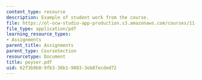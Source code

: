 ```yaml
---
content_type: resource
description: Example of student work from the course.
file: https://ol-ocw-studio-app-production.s3.amazonaws.com/courses/11-942-use-of-joint-fact-finding-in-science-intensive-policy-disputes-part-ii-spring-2004/62f3b9b09fb336b190833eb87ecded72_peyser.pdf
file_type: application/pdf
learning_resource_types:
- Assignments
parent_title: Assignments
parent_type: CourseSection
resourcetype: Document
title: peyser.pdf
uid: 62f3b9b0-9fb3-36b1-9083-3eb87ecded72
---
```

